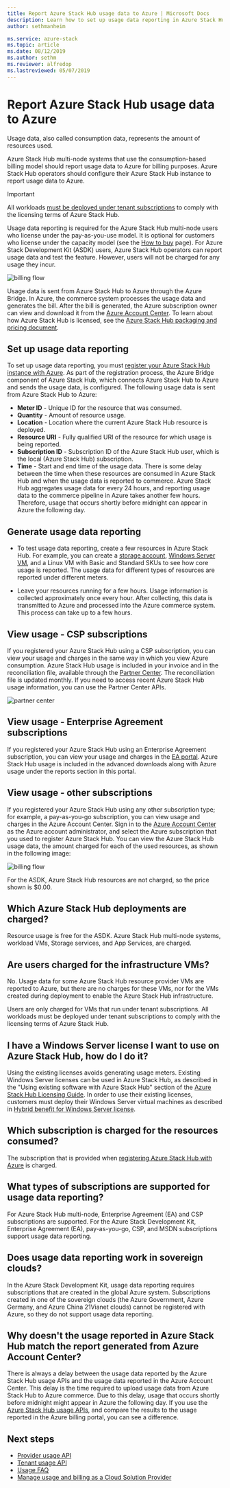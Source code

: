 ```yaml
---
title: Report Azure Stack Hub usage data to Azure | Microsoft Docs
description: Learn how to set up usage data reporting in Azure Stack Hub.
author: sethmanheim

ms.service: azure-stack
ms.topic: article
ms.date: 08/12/2019
ms.author: sethm
ms.reviewer: alfredop
ms.lastreviewed: 05/07/2019
---
```


# Report Azure Stack Hub usage data to Azure

Usage data, also called consumption data, represents the amount of resources used.

Azure Stack Hub multi-node systems that use the consumption-based billing model should report usage data to Azure for billing purposes. Azure Stack Hub operators should configure their Azure Stack Hub instance to report usage data to Azure.

> [!IMPORTANT]
> All workloads [must be deployed under tenant subscriptions](#are-users-charged-for-the-infrastructure-vms) to comply with the licensing terms of Azure Stack Hub.

Usage data reporting is required for the Azure Stack Hub multi-node users who license under the pay-as-you-use model. It is optional for customers who license under the capacity model (see the [How to buy](https://azure.microsoft.com/overview/azure-stack/how-to-buy/) page). For Azure Stack Development Kit (ASDK) users, Azure Stack Hub operators can report usage data and test the feature. However, users will not be charged for any usage they incur.

![billing flow](media/azure-stack-usage-reporting/billing-flow.png)

Usage data is sent from Azure Stack Hub to Azure through the Azure Bridge. In Azure, the commerce system processes the usage data and generates the bill. After the bill is generated, the Azure subscription owner can view and download it from the [Azure Account Center](https://account.windowsazure.com/subscriptions). To learn about how Azure Stack Hub is licensed, see the [Azure Stack Hub packaging and pricing document](https://go.microsoft.com/fwlink/?LinkId=842847).

## Set up usage data reporting

To set up usage data reporting, you must [register your Azure Stack Hub instance with Azure](azure-stack-registration.md). As part of the registration process, the Azure Bridge component of Azure Stack Hub, which connects Azure Stack Hub to Azure and sends the usage data, is configured. The following usage data is sent from Azure Stack Hub to Azure:

- **Meter ID** - Unique ID for the resource that was consumed.
- **Quantity** - Amount of resource usage.
- **Location** - Location where the current Azure Stack Hub resource is deployed.
- **Resource URI** - Fully qualified URI of the resource for which usage is being reported.
- **Subscription ID** - Subscription ID of the Azure Stack Hub user, which is the local (Azure Stack Hub) subscription.
- **Time** - Start and end time of the usage data. There is some delay between the time when these resources are consumed in Azure Stack Hub and when the usage data is reported to commerce. Azure Stack Hub aggregates usage data for every 24 hours, and reporting usage data to the commerce pipeline in Azure takes another few hours. Therefore, usage that occurs shortly before midnight can appear in Azure the following day.

## Generate usage data reporting

- To test usage data reporting, create a few resources in Azure Stack Hub. For example, you can create a [storage account](azure-stack-provision-storage-account.md), [Windows Server VM](../user/azure-stack-create-vm-template.md), and a Linux VM with Basic and Standard SKUs to see how core usage is reported. The usage data for different types of resources are reported under different meters.

- Leave your resources running for a few hours. Usage information is collected approximately once every hour. After collecting, this data is transmitted to Azure and processed into the Azure commerce system. This process can take up to a few hours.

## View usage - CSP subscriptions

If you registered your Azure Stack Hub using a CSP subscription, you can view your usage and charges in the same way in which you view Azure consumption. Azure Stack Hub usage is included in your invoice and in the reconciliation file, available through the [Partner Center](https://partnercenter.microsoft.com/partner/home). The reconciliation file is updated monthly. If you need to access recent Azure Stack Hub usage information, you can use the Partner Center APIs.

![partner center](media/azure-stack-usage-reporting/partner-center.png)

## View usage - Enterprise Agreement subscriptions

If you registered your Azure Stack Hub using an Enterprise Agreement subscription, you can view your usage and charges in the [EA portal](https://ea.azure.com/). Azure Stack Hub usage is included in the advanced downloads along with Azure usage under the reports section in this portal.

## View usage - other subscriptions

If you registered your Azure Stack Hub using any other subscription type; for example, a pay-as-you-go subscription, you can view usage and charges in the Azure Account Center. Sign in to the [Azure Account Center](https://account.windowsazure.com/subscriptions) as the Azure account administrator, and select the Azure subscription that you used to register Azure Stack Hub. You can view the Azure Stack Hub usage data, the amount charged for each of the used resources, as shown in the following image:

![billing flow](media/azure-stack-usage-reporting/pricing-details.png)

For the ASDK, Azure Stack Hub resources are not charged, so the price shown is $0.00.

## Which Azure Stack Hub deployments are charged?

Resource usage is free for the ASDK. Azure Stack Hub multi-node systems, workload VMs, Storage services, and App Services, are charged.

## Are users charged for the infrastructure VMs?

No. Usage data for some Azure Stack Hub resource provider VMs are reported to Azure, but there are no charges for these VMs, nor for the VMs created during deployment to enable the Azure Stack Hub infrastructure.  

Users are only charged for VMs that run under tenant subscriptions. All workloads must be deployed under tenant subscriptions to comply with the licensing terms of Azure Stack Hub.

## I have a Windows Server license I want to use on Azure Stack Hub, how do I do it?

Using the existing licenses avoids generating usage meters. Existing Windows Server licenses can be used in Azure Stack Hub, as described in the "Using existing software with Azure Stack Hub" section of the [Azure Stack Hub Licensing Guide](https://go.microsoft.com/fwlink/?LinkId=851536). In order to use their existing licenses, customers must deploy their Windows Server virtual machines as described in [Hybrid benefit for Windows Server license](/azure/virtual-machines/windows/hybrid-use-benefit-licensing).

## Which subscription is charged for the resources consumed?

The subscription that is provided when [registering Azure Stack Hub with Azure](azure-stack-registration.md) is charged.

## What types of subscriptions are supported for usage data reporting?

For Azure Stack Hub multi-node, Enterprise Agreement (EA) and CSP subscriptions are supported. For the Azure Stack Development Kit, Enterprise Agreement (EA), pay-as-you-go, CSP, and MSDN subscriptions support usage data reporting.

## Does usage data reporting work in sovereign clouds?

In the Azure Stack Development Kit, usage data reporting requires subscriptions that are created in the global Azure system. Subscriptions created in one of the sovereign clouds (the Azure Government, Azure Germany, and Azure China 21Vianet clouds) cannot be registered with Azure, so they do not support usage data reporting.

## Why doesn't the usage reported in Azure Stack Hub match the report generated from Azure Account Center?

There is always a delay between the usage data reported by the Azure Stack Hub usage APIs and the usage data reported in the Azure Account Center. This delay is the time required to upload usage data from Azure Stack Hub to Azure commerce. Due to this delay, usage that occurs shortly before midnight might appear in Azure the following day. If you use the [Azure Stack Hub usage APIs](azure-stack-provider-resource-api.md), and compare the results to the usage reported in the Azure billing portal, you can see a difference.

## Next steps

- [Provider usage API](azure-stack-provider-resource-api.md)  
- [Tenant usage API](azure-stack-tenant-resource-usage-api.md)
- [Usage FAQ](azure-stack-usage-related-faq.md)
- [Manage usage and billing as a Cloud Solution Provider](azure-stack-add-manage-billing-as-a-csp.md)
